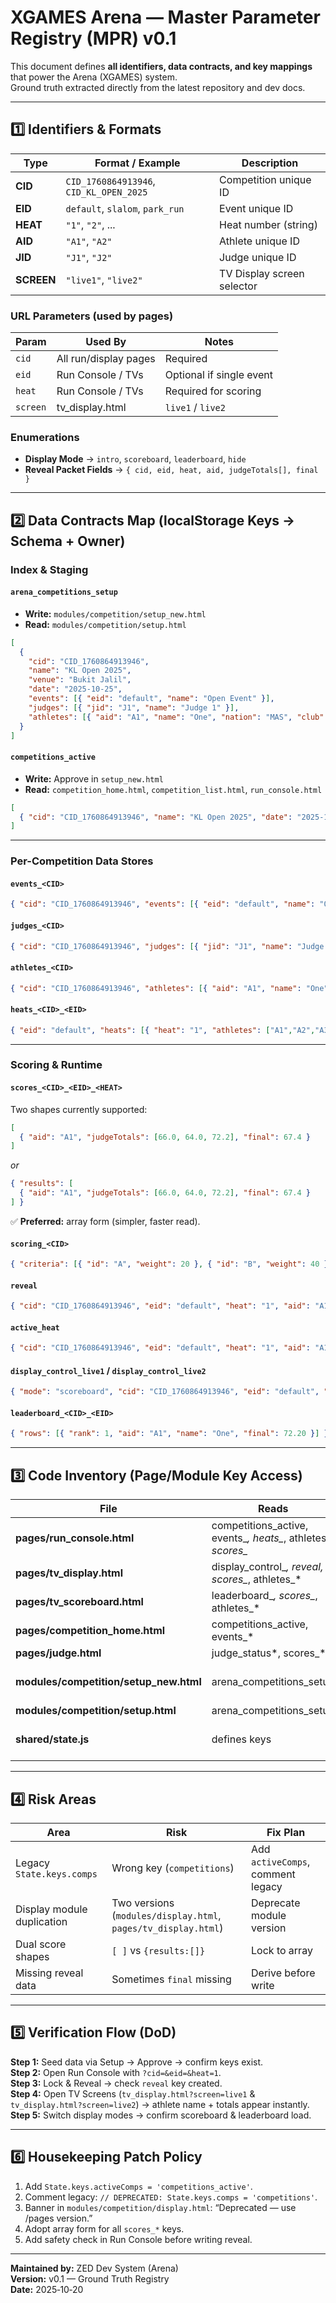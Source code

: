 # XGAMES Arena — Master Parameter Registry (MPR) v0.1

This document defines **all identifiers, data contracts, and key mappings** that power the Arena (XGAMES) system.  
Ground truth extracted directly from the latest repository and dev docs.

---

## 1️⃣ Identifiers & Formats

| Type | Format / Example | Description |
|------|------------------|-------------|
| **CID** | `CID_1760864913946`, `CID_KL_OPEN_2025` | Competition unique ID |
| **EID** | `default`, `slalom`, `park_run` | Event unique ID |
| **HEAT** | `"1"`, `"2"`, ... | Heat number (string) |
| **AID** | `"A1"`, `"A2"` | Athlete unique ID |
| **JID** | `"J1"`, `"J2"` | Judge unique ID |
| **SCREEN** | `"live1"`, `"live2"` | TV Display screen selector |

### URL Parameters (used by pages)
| Param | Used By | Notes |
|--------|----------|-------|
| `cid` | All run/display pages | Required |
| `eid` | Run Console / TVs | Optional if single event |
| `heat` | Run Console / TVs | Required for scoring |
| `screen` | tv_display.html | `live1` / `live2` |

### Enumerations
- **Display Mode** → `intro`, `scoreboard`, `leaderboard`, `hide`
- **Reveal Packet Fields** → `{ cid, eid, heat, aid, judgeTotals[], final }`

---

## 2️⃣ Data Contracts Map (localStorage Keys → Schema + Owner)

### Index & Staging

#### `arena_competitions_setup`
- **Write:** `modules/competition/setup_new.html`
- **Read:** `modules/competition/setup.html`
```json
[
  {
    "cid": "CID_1760864913946",
    "name": "KL Open 2025",
    "venue": "Bukit Jalil",
    "date": "2025-10-25",
    "events": [{ "eid": "default", "name": "Open Event" }],
    "judges": [{ "jid": "J1", "name": "Judge 1" }],
    "athletes": [{ "aid": "A1", "name": "One", "nation": "MAS", "club": "OPEN" }]
  }
]
```

#### `competitions_active`
- **Write:** Approve in `setup_new.html`
- **Read:** `competition_home.html`, `competition_list.html`, `run_console.html`
```json
[
  { "cid": "CID_1760864913946", "name": "KL Open 2025", "date": "2025-10-25", "venue": "Bukit Jalil" }
]
```

---

### Per-Competition Data Stores

#### `events_<CID>`
```json
{ "cid": "CID_1760864913946", "events": [{ "eid": "default", "name": "Open Event", "heats": ["1","2"] }] }
```

#### `judges_<CID>`
```json
{ "cid": "CID_1760864913946", "judges": [{ "jid": "J1", "name": "Judge 1" }] }
```

#### `athletes_<CID>`
```json
{ "cid": "CID_1760864913946", "athletes": [{ "aid": "A1", "name": "One", "nation": "MAS", "club": "OPEN" }] }
```

#### `heats_<CID>_<EID>`
```json
{ "eid": "default", "heats": [{ "heat": "1", "athletes": ["A1","A2","A3"] }] }
```

---

### Scoring & Runtime

#### `scores_<CID>_<EID>_<HEAT>`
Two shapes currently supported:
```json
[
  { "aid": "A1", "judgeTotals": [66.0, 64.0, 72.2], "final": 67.4 }
]
```
_or_
```json
{ "results": [
  { "aid": "A1", "judgeTotals": [66.0, 64.0, 72.2], "final": 67.4 }
] }
```
✅ **Preferred:** array form (simpler, faster read).

#### `scoring_<CID>`
```json
{ "criteria": [{ "id": "A", "weight": 20 }, { "id": "B", "weight": 40 }, { "id": "C", "weight": 40 }] }
```

#### `reveal`
```json
{ "cid": "CID_1760864913946", "eid": "default", "heat": "1", "aid": "A1", "judgeTotals": [66,64,72], "final": 67.4 }
```

#### `active_heat`
```json
{ "cid": "CID_1760864913946", "eid": "default", "heat": "1", "aid": "A1" }
```

#### `display_control_live1` / `display_control_live2`
```json
{ "mode": "scoreboard", "cid": "CID_1760864913946", "eid": "default", "heat": "1" }
```

#### `leaderboard_<CID>_<EID>`
```json
{ "rows": [{ "rank": 1, "aid": "A1", "name": "One", "final": 72.20 }] }
```

---

## 3️⃣ Code Inventory (Page/Module Key Access)

| File | Reads | Writes | Notes |
|------|--------|---------|-------|
| **pages/run_console.html** | competitions_active, events_*, heats_*, athletes_*, scores_* | reveal, active_heat, display_control_* | lock/reveal, launch TVs |
| **pages/tv_display.html** | display_control_*, reveal, scores_*, athletes_* | — | Live card per screen |
| **pages/tv_scoreboard.html** | leaderboard_*, scores_*, athletes_* | — | Leaderboard |
| **pages/competition_home.html** | competitions_active, events_* | — | Entry dashboard |
| **pages/judge.html** | judge_status*, scores_* | judge_status* | Shell only |
| **modules/competition/setup_new.html** | arena_competitions_setup | competitions_active, events_*, judges_*, athletes_*, heats_* | Main setup |
| **modules/competition/setup.html** | arena_competitions_setup | — | Staging list |
| **shared/state.js** | defines keys | — | Legacy: competitions (deprecated) |

---

## 4️⃣ Risk Areas

| Area | Risk | Fix Plan |
|-------|------|-----------|
| Legacy `State.keys.comps` | Wrong key (`competitions`) | Add `activeComps`, comment legacy |
| Display module duplication | Two versions (`modules/display.html`, `pages/tv_display.html`) | Deprecate module version |
| Dual score shapes | `[ ]` vs `{results:[]}` | Lock to array |
| Missing reveal data | Sometimes `final` missing | Derive before write |

---

## 5️⃣ Verification Flow (DoD)

**Step 1:** Seed data via Setup → Approve → confirm keys exist.  
**Step 2:** Open Run Console with `?cid=&eid=&heat=1`.  
**Step 3:** Lock & Reveal → check `reveal` key created.  
**Step 4:** Open TV Screens (`tv_display.html?screen=live1` & `tv_display.html?screen=live2`) → athlete name + totals appear instantly.  
**Step 5:** Switch display modes → confirm scoreboard & leaderboard load.

---

## 6️⃣ Housekeeping Patch Policy

1. Add `State.keys.activeComps = 'competitions_active'`.  
2. Comment legacy: `// DEPRECATED: State.keys.comps = 'competitions'`.  
3. Banner in `modules/competition/display.html`: “Deprecated — use /pages version.”  
4. Adopt array form for all `scores_*` keys.  
5. Add safety check in Run Console before writing reveal.

---

**Maintained by:** ZED Dev System (Arena)  
**Version:** v0.1 — Ground Truth Registry  
**Date:** 2025‑10‑20  
